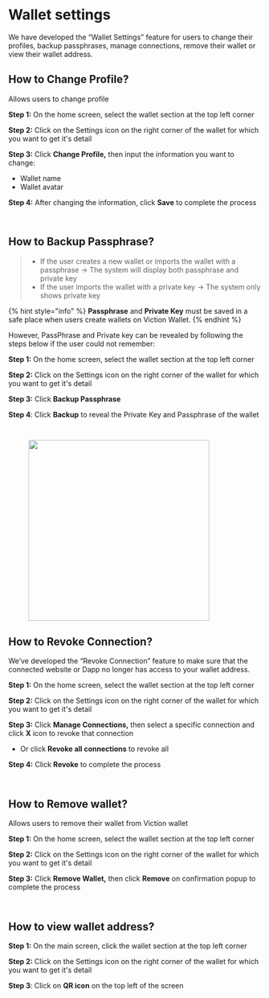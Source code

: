 # Wallet settings

We have developed the “Wallet Settings” feature for users to change their profiles, backup passphrases, manage connections, remove their wallet or view their wallet address.

## How to Change Profile? <a href="#how-to-change-profile" id="how-to-change-profile"></a>

Allows users to change profile

**Step 1:** On the home screen, select the wallet section at the top left corner

**Step 2:** Click on the Settings icon on the right corner of the wallet for which you want to get it's detail

**Step 3:** Click **Change Profile,** then input the information you want to change:

* Wallet name
* Wallet avatar

**Step 4:** After changing the information, click **Save** to complete the process

<figure><img src="../../../../.gitbook/assets/image (58).png" alt=""><figcaption></figcaption></figure>

<figure><img src="../../../../.gitbook/assets/image (62).png" alt=""><figcaption></figcaption></figure>

## How to Backup Passphrase? <a href="#how-to-backup-passphrase" id="how-to-backup-passphrase"></a>

> * If the user creates a new wallet or imports the wallet with a passphrase → The system will display both passphrase and private key
> * If the user imports the wallet with a private key → The system only shows private key

{% hint style="info" %}
**Passphrase** and **Private Key** must be saved in a safe place when users create wallets on Viction Wallet.
{% endhint %}

However, PassPhrase and Private key can be revealed by following the steps below if the user could not remember:

**Step 1:** On the home screen, select the wallet section at the top left corner

**Step 2:** Click on the Settings icon on the right corner of the wallet for which you want to get it's detail

**Step 3:** Click **Backup Passphrase**

**Step 4**: Click **Backup** to reveal the Private Key and Passphrase of the wallet

<figure><img src="../../../../.gitbook/assets/image (64).png" alt=""><figcaption></figcaption></figure>

<figure><img src="../../../../.gitbook/assets/image (65).png" alt=""><figcaption></figcaption></figure>

<figure><img src="../../../../.gitbook/assets/image (66).png" alt="" width="360"><figcaption></figcaption></figure>

## How to Revoke Connection? <a href="#how-to-revoke-connection" id="how-to-revoke-connection"></a>

We’ve developed the “Revoke Connection” feature to make sure that the connected website or Dapp no ​​longer has access to your wallet address.

**Step 1:** On the home screen, select the wallet section at the top left corner

**Step 2:** Click on the Settings icon on the right corner of the wallet for which you want to get it's detail

**Step 3:** Click **Manage Connections,** then select a specific connection and click **X** icon to revoke that connection

* Or click **Revoke all connections** to revoke all

**Step 4:** Click **Revoke** to complete the process

<figure><img src="../../../../.gitbook/assets/image (75).png" alt=""><figcaption></figcaption></figure>

<figure><img src="../../../../.gitbook/assets/image (76).png" alt=""><figcaption></figcaption></figure>

## How to Remove wallet? <a href="#how-to-remove-wallet" id="how-to-remove-wallet"></a>

Allows users to remove their wallet from Viction wallet

**Step 1:** On the home screen, select the wallet section at the top left corner

**Step 2:** Click on the Settings icon on the right corner of the wallet for which you want to get it's detail

**Step 3:** Click **Remove Wallet,** then click **Remove** on confirmation popup to complete the process

<figure><img src="../../../../.gitbook/assets/image (77).png" alt=""><figcaption></figcaption></figure>

<figure><img src="../../../../.gitbook/assets/image (78).png" alt=""><figcaption></figcaption></figure>

## How to view wallet address? <a href="#how-to-view-wallet-address" id="how-to-view-wallet-address"></a>

**Step 1:** On the main screen, click the wallet section at the top left corner

**Step 2:** Click on the Settings icon on the right corner of the wallet for which you want to get it's detail

**Step 3**: Click on **QR icon** on the top left of the screen

<figure><img src="../../../../.gitbook/assets/image (79).png" alt=""><figcaption></figcaption></figure>

&#x20;

<figure><img src="../../../../.gitbook/assets/image (80).png" alt=""><figcaption></figcaption></figure>
